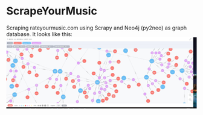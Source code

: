 # ScrapeYourMusic
Scraping rateyourmusic.com using Scrapy and Neo4j (py2neo) as graph database.
It looks like this:
![Snapshot](images/snapshot.jpg)

